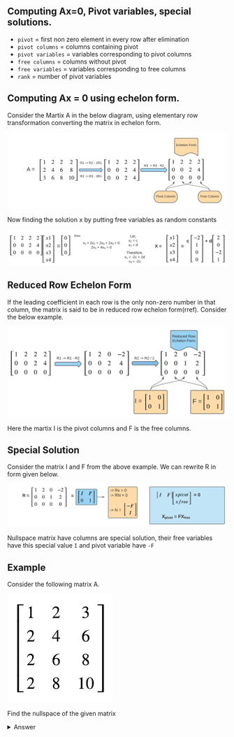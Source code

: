 ## Computing Ax=0, Pivot variables, special solutions.

* `pivot` = first non zero element in every row after elimination
* `pivot columns` = columns containing pivot 
* `pivot variables` = variables corresponding to pivot columns
* `free columns` = columns without pivot
* `free variables` = variables corresponding to free columns
* `rank` = number of pivot variables

## Computing Ax = 0 using echelon form.

Consider the Martix A in the below diagram, using elementary row transformation converting the matrix in echelon form.

![Echelon form](./Images/echelon_form_lect7.png)

Now finding the solution x by putting free variables as random constants

![Echelon solution](./Images/echelon_sol_lect7.png)

## Reduced Row Echelon Form

If the leading coefficient in each row is the only non-zero number in that column, the matrix is said to be in reduced row echelon form(rref). Consider the below example.

![rref](./Images/reduced_row_lect7.png)

Here the martix I is the pivot columns and F is the free columns.

## Special Solution

Consider the matrix I and F from the above example. We can rewrite R in form given below.

![special sol](./Images/special_sol_lect7.png)

Nullspace matrix have columns are special solution, their free variables have this special value `I` and pivot variable have `-F`

## Example

Consider the following matrix A.  

![Matrix A](./Images/matrix_a_lect7.png)

Find the nullspace of the given matrix

<details>
<summary>
Answer
</summary>

* Echelon form

![solution](./Images/sol_lect7.png)

* Reduced form

![rref solution](./Images/rref_sol_lect7.png)

<blockquote>
</blockquote>
</details>